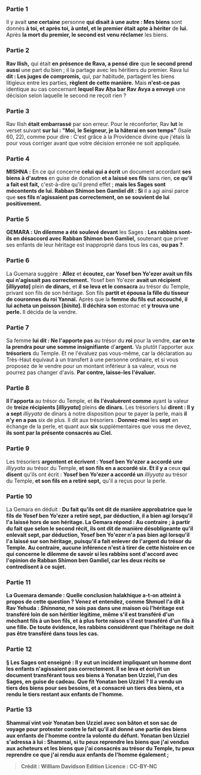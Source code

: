
### Partie 1
Il y avait <b>une certaine</b> personne <b>qui disait à une autre : Mes biens</b> sont donnés <b>à toi, et après toi, à untel, et le premier était apte à hériter</b> de <b>lui.</b> Après <b>la mort du premier, le second est venu réclamer</b> les biens.

### Partie 2
<b>Rav Ilish,</b> qui était <b>en présence de Rava, a pensé dire</b> que <b>le second prend aussi</b> une part du bien ; il la partage avec les héritiers du premier. Rava lui <b>dit : Les juges de compromis,</b> qui, par habitude, partagent les biens litigieux entre les parties, <b>règlent de cette manière.</b> Mais <b>n'est-ce pas</b> identique au cas concernant <b>lequel Rav Aḥa bar Rav Avya a envoyé</b> une décision selon laquelle le second ne reçoit rien ?

### Partie 3
Rav Ilish <b>était embarrassé</b> par son erreur. Pour le réconforter, Rav <b>lut</b> le verset suivant <b>sur lui : "Moi, le Seigneur, je la hâterai en son temps"</b> (Isaïe 60, 22), comme pour dire : C'est grâce à la Providence divine que j'étais là pour vous corriger avant que votre décision erronée ne soit appliquée.

### Partie 4
<strong>MISHNA :</strong> En ce qui concerne <b>celui qui a écrit</b> un document accordant <b>ses biens à d'autres</b> en guise de donation <b>et a laissé ses fils</b> sans rien, <b>ce qu'il a fait est fait,</b> c'est-à-dire qu'il prend effet ; <b>mais les Sages sont mécontents de lui. Rabban Shimon ben Gamliel dit : Si</b> il a agi ainsi parce que <b>ses fils n'agissaient pas correctement, on se souvient de lui positivement.</b>

### Partie 5
<strong>GEMARA :</strong> <b>Un dilemme a été soulevé devant</b> les Sages : <b>Les rabbins sont-ils en désaccord avec Rabban Shimon ben Gamliel,</b> soutenant que priver ses enfants de leur héritage est inapproprié dans tous les cas, <b>ou pas ?</b>.

### Partie 6
La Guemara suggère : <b>Allez</b> et <b>écoutez, car Yosef ben Yo'ezer avait un fils qui n'agissait pas correctement.</b> Yosef ben Yo'ezer <b>avait un récipient [<i>illiyyata</i>]</b> plein <b>de dinars,</b> et <b>il se leva et le consacra</b> au trésor du Temple, privant son fils de son héritage. Son fils <b>partit et épousa la fille du tisseur de couronnes du roi Yannaï.</b> Après que la <b>femme du fils eut accouché, il lui acheta un poisson [<i>binita</i>]. Il déchira son</b> estomac et <b>y trouva une perle.</b> Il décida de la vendre.

### Partie 7
Sa femme <b>lui dit : Ne l'apporte pas</b> au trésor du <b>roi</b> pour la vendre, <b>car on te la prendra pour une somme insignifiante</b> d'<b>argent.</b> Va plutôt l'apporter aux <b>trésoriers</b> du Temple. Et ne l'évaluez pas vous-même, car la déclaration au Très-Haut équivaut à un transfert à une personne ordinaire</b>, et si vous proposez de le vendre pour un montant inférieur à sa valeur, vous ne pourrez pas changer d'avis. <b>Par contre, laisse-les l'évaluer.</b>

### Partie 8
<b>Il l'apporta</b> au trésor du Temple, et <b>ils l'évaluèrent comme</b> ayant la valeur de <b>treize récipients [<i>illiyyata</i>]</b> pleins <b>de dinars.</b> Les trésoriers lui <b>dirent : Il y a sept</b> <i>illiyyata</i> de dinars à notre disposition pour te payer la perle, mais <b>il n'y en a pas</b> six de plus. Il dit aux trésoriers : <b>Donnez-moi</b> les <b>sept</b> en échange de la perle, et quant aux <b>six</b> supplémentaires que vous me devez, <b>ils sont par la présente consacrés au Ciel.</b>

### Partie 9
Les trésoriers <b>argentent et écrivent : Yosef ben Yo'ezer a accordé une</b> <i>illiyyata</i> au trésor du Temple, <b>et son fils en a accordé six. Et il y a</b> ceux <b>qui disent</b> qu'ils ont écrit : <b>Yosef ben Yo'ezer a accordé un</b> <i>illiyyata</i> au trésor du Temple, <b>et son fils en a retiré sept,</b> qu'il a reçus pour la perle.

### Partie 10
La Gemara en déduit : <b>Du fait <b>qu'ils ont dit</b> de manière approbatrice que le fils de Yosef ben Yo'ezer <b>a retiré</b> sept, <b>par déduction, il a bien agi</b> lorsqu'il l'a laissé hors de son héritage. La Gemara répond : <b>Au contraire ; à partir</b> du fait <b>que</b> selon le second récit, <b>ils ont dit</b> de manière désobligeante qu'il <b>enlevait</b> sept, <b>par déduction,</b> Yosef ben Yo'ezer <b>n'a pas bien agi</b> lorsqu'il l'a laissé sur son héritage, puisqu'il a fait enlever de l'argent du trésor du Temple. <b>Au contraire, aucune</b> inférence n'est <b>à tirer de cette histoire</b> en ce qui concerne le dilemme de savoir si les rabbins sont d'accord avec l'opinion de Rabban Shimon ben Gamliel, car les deux récits se contredisent à ce sujet.

### Partie 11
La Guemara demande : <b>Quelle</b> conclusion halakhique <b>a-t-on</b> atteint <b>à propos</b> de cette question ? <b>Venez</b> et <b>entendez, comme Shmuel l'a dit à Rav Yehuda : <i>Shinnana</i>, ne sois pas dans une maison où l'héritage est transféré</b> loin de son héritier légitime, <b>même</b> s'il est transféré <b>d'un méchant fils à un bon fils, et à plus forte raison</b> s'il est transféré <b>d'un fils à une fille.</b> De toute évidence, les rabbins considèrent que l'héritage ne doit pas être transféré dans tous les cas.

### Partie 12
§ <b>Les Sages ont enseigné :</b> Il y eut <b>un incident impliquant un homme dont les enfants n'agissaient pas correctement. Il se leva et écrivit</b> un document transférant tous <b>ses biens à Yonatan ben Uzziel,</b> l'un des Sages, en guise de cadeau. <b>Que fit Yonatan ben Uzziel ? Il a vendu un tiers</b> des biens pour ses besoins, <b>et a consacré un tiers</b> des biens, <b>et a rendu</b> le <b>tiers restant aux</b> <b>enfants de l'homme.</b>

### Partie 13
<b>Shammaï vint voir</b> Yonatan ben Uzziel <b>avec son bâton et son sac de voyage</b> pour protester contre le fait qu'il ait donné une partie des biens aux enfants de l'homme contre la volonté du défunt. Yonatan ben Uzziel <b>s'adressa à lui : Shammai, si tu peux reprendre</b> les biens <b>que j'ai vendus</b> aux acheteurs <b>et</b> les biens <b>que j'ai consacrés</b> au trésor du Temple, <b>tu peux reprendre ce que j'ai rendu</b> aux enfants de l'homme également ;

>Crédit : William Davidson Edition
>Licence : CC-BY-NC